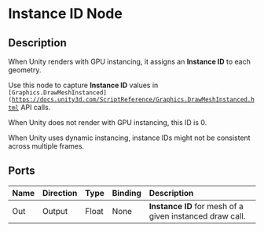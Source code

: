 # Instance ID Node

## Description

When Unity renders with GPU instancing, it assigns an **Instance ID** to each geometry.

Use this node to capture **Instance ID** values in <code>[Graphics.DrawMeshInstanced](https://docs.unity3d.com/ScriptReference/Graphics.DrawMeshInstanced.html</code> API calls.

When Unity does not render with GPU instancing, this ID is 0.

When Unity uses dynamic instancing, instance IDs might not be consistent across multiple frames.

## Ports

| Name   | Direction  | Type  | Binding | Description |
|:-------|:-----------|:------|:--------|:------------|
| Out    | Output     | Float | None    | **Instance ID** for mesh of a given instanced draw call. |
